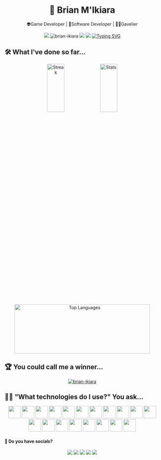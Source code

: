 <link rel="stylesheet" href="https://cdn.jsdelivr.net/gh/devicons/devicon@v2.15.1/devicon.min.css">          
<h1 align="center">🧔 Brian M'Ikiara</h1>

<p align="center">👽Game Developer | 🤖Software Developer | 👨‍⚖️Gavelier</p>
<div align="center">
<img src="https://img.shields.io/badge/Best_Project-6utt3rd09-yellow?style=plastic&logo=python&color=red" />
<img src="https://komarev.com/ghpvc/?username=brian-ikiara&label=Profile%20views&color=yellow&style=plastic" alt="brian-ikiara" />
<img src="https://img.shields.io/github/last-commit/brian-ikiara/alx-interview?display_timestamp=committer&style=plastic&color=blue" />
<img src="https://img.shields.io/github/commit-activity/w/brian-ikiara/brian-ikiara?style=plastic&logo=python&logoColor=red&color=white" />
<a href="https://git.io/typing-svg"><img src="https://readme-typing-svg.demolab.com?font=Monofur+Nerd+font&pause=1000&color=12FFD8FA&background=EFFF1200&center=true&width=435&lines=Hello+there%2C;I'm+Brian+Ikiara.;I+make+games+and+other+software.;Happy+to+have+you+here.+%3A-D" alt="Typing SVG" /></a>
</div>


## 🛠️ What I've done so far...

<div align="center">
<img src="https://github-readme-streak-stats.herokuapp.com/?user=brian-ikiara&theme=monokai&hide_border=true" style="width:33.33%;height:20%" alt="Streak" />
<img src="https://github-readme-stats.vercel.app/api?username=brian-ikiara&theme=monokai&show_icons=true&hide_border=true&count_private=true" style="width:33.34%;height:20%" alt="Stats" />
<img src="https://github-readme-stats.vercel.app/api/top-langs/?username=brian-ikiara&theme=monokai&show_icons=true&hide_border=true&layout=compact" style="width:440px;height:160px" alt="Top Languages" />
</div>

## 🏆 You could call me a winner...

<p align="center">
<a href="https://github.com/ryo-ma/github-profile-trophy"><img src="https://github-profile-trophy.vercel.app/?username=brian-ikiara&theme=onedark" alt="brian-ikiara" /></a>
</p>

## 👨‍💻 "What technologies do I use?" You ask...

<div align=center>
<img src="https://cdn.jsdelivr.net/gh/devicons/devicon/icons/docker/docker-original-wordmark.svg" style="width:40px;height:40px" />
<img src="https://cdn.jsdelivr.net/gh/devicons/devicon/icons/flask/flask-original.svg" style="width:40px;height:40px" />          
<img src="https://cdn.jsdelivr.net/gh/devicons/devicon/icons/git/git-original.svg" style="width:40px;height:40px" />
<img src="https://cdn.jsdelivr.net/gh/devicons/devicon/icons/javascript/javascript-original.svg" style="width:40px;height:40px" />
<img src="https://cdn.jsdelivr.net/gh/devicons/devicon/icons/mysql/mysql-plain.svg" style="width:40px;height:40px" />
<img src="https://cdn.jsdelivr.net/gh/devicons/devicon/icons/nginx/nginx-original.svg" style="width:40px;height:40px" />
<img src="https://cdn.jsdelivr.net/gh/devicons/devicon/icons/python/python-original.svg" style="width:40px;height:40px" />
<img src="https://cdn.jsdelivr.net/gh/devicons/devicon/icons/sdl/sdl-original.svg" style="width:40px;height:40px" />
<img src="https://cdn.jsdelivr.net/gh/devicons/devicon/icons/ubuntu/ubuntu-plain.svg" style="width:40px;height:40px" />
<img src="https://cdn.jsdelivr.net/gh/devicons/devicon/icons/redis/redis-original.svg" style="width:40px;height:40px" />
<img src="https://cdn.jsdelivr.net/gh/devicons/devicon/icons/putty/putty-original.svg" style="width:40px;height:40px" />
<img src="https://cdn.jsdelivr.net/gh/devicons/devicon/icons/nodejs/nodejs-original-wordmark.svg" style="width:40px;height:40px" />
<img src="https://cdn.jsdelivr.net/gh/devicons/devicon/icons/cplusplus/cplusplus-line.svg" style="width:40px;height:40px" />
<img src="https://cdn.jsdelivr.net/gh/devicons/devicon/icons/debian/debian-original.svg" style="width:40px;height:40px" />
<img src="https://cdn.jsdelivr.net/gh/devicons/devicon/icons/c/c-line.svg" style="width:40px;height:40px" />
<img src="https://cdn.jsdelivr.net/gh/devicons/devicon/icons/bash/bash-original.svg" style="width:40px;height:40px" />
<img src="https://cdn.jsdelivr.net/gh/devicons/devicon/icons/mongodb/mongodb-original.svg" style="width:40px;height:40px" />                              
<img src="https://cdn.jsdelivr.net/gh/devicons/devicon/icons/kaggle/kaggle-original-wordmark.svg" style="width:40px;height:40px" />
<img src="https://cdn.jsdelivr.net/gh/devicons/devicon/icons/html5/html5-plain.svg" style="width:40px;height:40px" />          
</div>

#### 👾 Do you have socials?

<div align="center">
<a href="https://linkedin.com/in/br14n-1k14r4" target="_blank"><img src="https://img.shields.io/badge/Linkedin-blue?style=plastic&logo=linkedin&logoColor=white" /></a>
<a href="https://twitter.com/brian_ikiara" target="_blank"><img src="https://img.shields.io/badge/X-black?style=plastic&logo=x&logoColor=white" /></a>
<a href="https://instagram.com/brian_ikiara" target="_blank"><img src="https://img.shields.io/badge/Instagram-962fbf?style=plastic&logo=instagram&logoColor=white" /></a>
<a href="https://facebook.com/brian.ikiara.7" target="_blank"><img src="https://img.shields.io/badge/Facebook-blue?style=plastic&logo=facebook&logoColor=white" /></a>
<a href="https://www.youtube.com/@brian-ikiara/about" target="_blank"><img src="https://img.shields.io/badge/Youtube-red?style=plastic&logo=youtube&logoColor=white" /></a>
</div>
